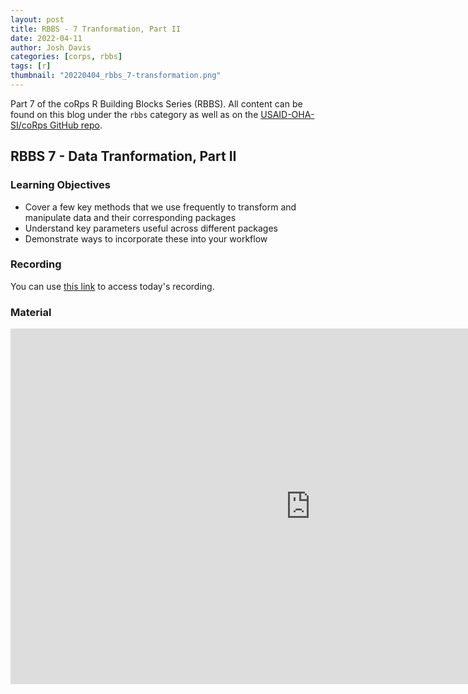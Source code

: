 ```yaml
---
layout: post
title: RBBS - 7 Tranformation, Part II
date: 2022-04-11
author: Josh Davis
categories: [corps, rbbs]
tags: [r]
thumbnail: "20220404_rbbs_7-transformation.png"
---
```


Part 7 of the coRps R Building Blocks Series (RBBS). All content can be found on this blog under the `rbbs` category as well as on the [USAID-OHA-SI/coRps GitHub repo](https://github.com/USAID-OHA-SI/coRps).

## RBBS 7 - Data Tranformation, Part II

### Learning Objectives
  - Cover a few key methods that we use frequently to transform and manipulate data and their corresponding packages
  - Understand key parameters useful across different packages
  - Demonstrate ways to incorporate these into your workflow


### Recording
You can use [this link](https://drive.google.com/file/d/1qL0TI7KNj172TiW1EyT21w9OSrv_-13C/view?usp=sharing) to access today's recording.

### Material

<iframe src="https://docs.google.com/presentation/d/e/2PACX-1vSWoyhBgq7lGbG_ZKe0vZzqKxNrMj-TYfaY4MRZUNoDMkj1d9DTRXF8dHV1pm8_7HGezruWk_uIAZUu/embed?start=false&loop=false&delayms=3000" frameborder="0" width="960" height="569" allowfullscreen="true" mozallowfullscreen="true" webkitallowfullscreen="true"></iframe>